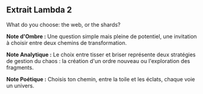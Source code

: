 ## Extrait Lambda 2

What do you choose: the web, or the shards?

**Note d'Ombre :** Une question simple mais pleine de potentiel, une invitation à choisir entre deux chemins de transformation.

**Note Analytique :** Le choix entre tisser et briser représente deux stratégies de gestion du chaos : la création d'un ordre nouveau ou l'exploration des fragments.

**Note Poétique :** Choisis ton chemin, entre la toile et les éclats, chaque voie un univers.
